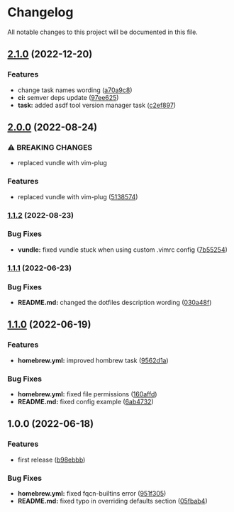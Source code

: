 # Changelog

All notable changes to this project will be documented in this file.

## [2.1.0](https://github.com/AlexNabokikh/wsl-playbook/compare/v2.0.0...v2.1.0) (2022-12-20)


### Features

* change task names wording ([a70a9c8](https://github.com/AlexNabokikh/wsl-playbook/commit/a70a9c85f0c31700f7091b3e582e47ac1f066c8a))
* **ci:** semver deps update ([97ee625](https://github.com/AlexNabokikh/wsl-playbook/commit/97ee62509c121b0f544ae64b612bb1754b09a762))
* **task:** added asdf tool version manager task ([c2ef897](https://github.com/AlexNabokikh/wsl-playbook/commit/c2ef89780fe54746458157ced276b24244dceb70))

## [2.0.0](https://github.com/AlexNabokikh/wsl-playbook/compare/v1.1.2...v2.0.0) (2022-08-24)


### ⚠ BREAKING CHANGES

* replaced vundle with vim-plug

### Features

* replaced vundle with vim-plug ([5138574](https://github.com/AlexNabokikh/wsl-playbook/commit/5138574d9df10bca9ac974c11ad8943efccb787a))

### [1.1.2](https://github.com/AlexNabokikh/wsl-playbook/compare/v1.1.1...v1.1.2) (2022-08-23)


### Bug Fixes

* **vundle:** fixed vundle stuck when using custom .vimrc config ([7b55254](https://github.com/AlexNabokikh/wsl-playbook/commit/7b55254723b139df148e84f50627f7a314133afa))

### [1.1.1](https://github.com/AlexNabokikh/wsl-playbook/compare/v1.1.0...v1.1.1) (2022-06-23)


### Bug Fixes

* **README.md:** changed the dotfiles description wording ([030a48f](https://github.com/AlexNabokikh/wsl-playbook/commit/030a48ffed99a8590653750ce2c76b241bc49271))

## [1.1.0](https://github.com/AlexNabokikh/wsl-playbook/compare/v1.0.0...v1.1.0) (2022-06-19)


### Features

* **homebrew.yml:** improved hombrew task ([9562d1a](https://github.com/AlexNabokikh/wsl-playbook/commit/9562d1a19237ab3173e0dfbe75a2b18ad9cf3b0c))


### Bug Fixes

* **homebrew.yml:** fixed file permissions ([160affd](https://github.com/AlexNabokikh/wsl-playbook/commit/160affd2f93c05adbf2d191f3eb5eec023f39de9))
* **README.md:** fixed config example ([6ab4732](https://github.com/AlexNabokikh/wsl-playbook/commit/6ab47323d8b2d805c42df966d222b1d288cea5a4))

## 1.0.0 (2022-06-18)


### Features

* first release ([b98ebbb](https://github.com/AlexNabokikh/wsl-playbook/commit/b98ebbb36dec524a67d6ad62adbb31c343ad7785))


### Bug Fixes

* **homebrew.yml:** fixed fqcn-builtins error ([951f305](https://github.com/AlexNabokikh/wsl-playbook/commit/951f3053bca870b88359f1ea41ac4d95b46ac94c))
* **README.md:** fixed typo in overriding defaults section ([05fbab4](https://github.com/AlexNabokikh/wsl-playbook/commit/05fbab4f79b7b299c1c98a273441e950225b2248))
